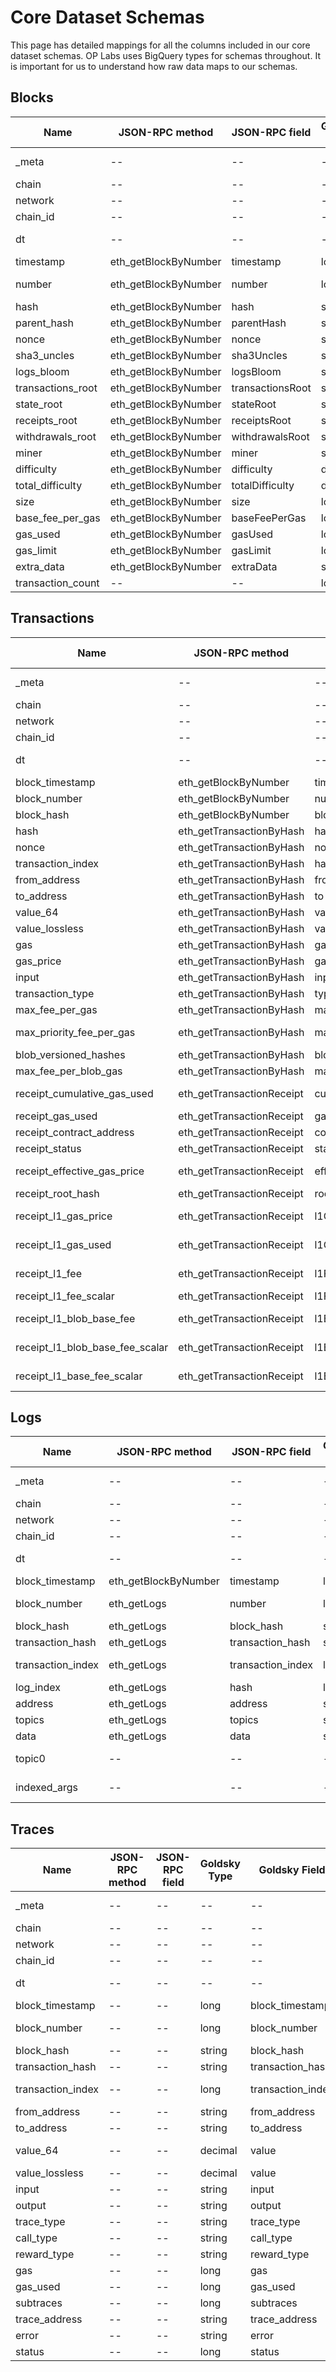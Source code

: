 # Core Dataset Schemas

This page has detailed mappings for all the columns included in our core dataset schemas. OP Labs
uses BigQuery types for schemas throughout. It is important for us to understand how raw data
maps to our schemas.


## Blocks
|       Name      |   JSON-RPC method  | JSON-RPC field |Goldsky Type|  Goldsky Field  |        OP Labs BigQuery Type        |          OP Labs Expression         |
|-----------------|--------------------|----------------|------------|-----------------|-------------------------------------|-------------------------------------|
|      _meta      |         --         |       --       |     --     |        --       |STRUCT<ingestion_timestamp TIMESTAMP>|                  --                 |
|      chain      |         --         |       --       |     --     |        --       |                STRING               |                chain                |
|     network     |         --         |       --       |     --     |        --       |                STRING               |               network               |
|     chain_id    |         --         |       --       |     --     |        --       |                INT64                |               chain_id              |
|        dt       |         --         |       --       |     --     |        --       |                STRING               |formatDateTime(timestamp, '%Y-%m-%d')|
|    timestamp    |eth_getBlockByNumber|    timestamp   |    long    |    timestamp    |              TIMESTAMP              |              timestamp              |
|      number     |eth_getBlockByNumber|     number     |    long    |      number     |                INT64                |    accurateCast(number, 'Int64')    |
|       hash      |eth_getBlockByNumber|      hash      |   string   |       hash      |                STRING               |         cast(hash, 'String')        |
|   parent_hash   |eth_getBlockByNumber|   parentHash   |   string   |   parent_hash   |                STRING               |             parent_hash             |
|      nonce      |eth_getBlockByNumber|      nonce     |   string   |      nonce      |                STRING               |                nonce                |
|   sha3_uncles   |eth_getBlockByNumber|   sha3Uncles   |   string   |   sha3_uncles   |                STRING               |             sha3_uncles             |
|    logs_bloom   |eth_getBlockByNumber|    logsBloom   |   string   |    logs_bloom   |                STRING               |              logs_bloom             |
|transactions_root|eth_getBlockByNumber|transactionsRoot|   string   |transactions_root|                STRING               |          transactions_root          |
|    state_root   |eth_getBlockByNumber|    stateRoot   |   string   |    state_root   |                STRING               |              state_root             |
|  receipts_root  |eth_getBlockByNumber|  receiptsRoot  |   string   |  receipts_root  |                STRING               |            receipts_root            |
| withdrawals_root|eth_getBlockByNumber| withdrawalsRoot|   string   | withdrawals_root|                STRING               |           withdrawals_root          |
|      miner      |eth_getBlockByNumber|      miner     |   string   |      miner      |                STRING               |                miner                |
|    difficulty   |eth_getBlockByNumber|   difficulty   |   double   |    difficulty   |               FLOAT64               |              difficulty             |
| total_difficulty|eth_getBlockByNumber| totalDifficulty|   double   | total_difficulty|               FLOAT64               |           total_difficulty          |
|       size      |eth_getBlockByNumber|      size      |    long    |       size      |                INT64                |                 size                |
| base_fee_per_gas|eth_getBlockByNumber|  baseFeePerGas |    long    | base_fee_per_gas|                INT64                |           base_fee_per_gas          |
|     gas_used    |eth_getBlockByNumber|     gasUsed    |    long    |     gas_used    |                INT64                |               gas_used              |
|    gas_limit    |eth_getBlockByNumber|    gasLimit    |    long    |    gas_limit    |                INT64                |              gas_limit              |
|    extra_data   |eth_getBlockByNumber|    extraData   |   string   |    extra_data   |                STRING               |              extra_data             |
|transaction_count|         --         |       --       |    long    |transaction_count|                INT64                |          transaction_count          |

## Transactions
|              Name             |     JSON-RPC method     |   JSON-RPC field   |Goldsky Type|         Goldsky Field         |        OP Labs BigQuery Type        |                       OP Labs Expression                       |
|-------------------------------|-------------------------|--------------------|------------|-------------------------------|-------------------------------------|----------------------------------------------------------------|
|             _meta             |            --           |         --         |     --     |               --              |STRUCT<ingestion_timestamp TIMESTAMP>|                               --                               |
|             chain             |            --           |         --         |     --     |               --              |                STRING               |                              chain                             |
|            network            |            --           |         --         |     --     |               --              |                STRING               |                             network                            |
|            chain_id           |            --           |         --         |     --     |               --              |                INT64                |                            chain_id                            |
|               dt              |            --           |         --         |     --     |               --              |                STRING               |           formatDateTime(block_timestamp, '%Y-%m-%d')          |
|        block_timestamp        |   eth_getBlockByNumber  |      timestamp     |    long    |        block_timestamp        |              TIMESTAMP              |                         block_timestamp                        |
|          block_number         |   eth_getBlockByNumber  |       number       |    long    |          block_number         |                INT64                |               accurateCast(block_number, 'Int64')              |
|           block_hash          |   eth_getBlockByNumber  |     block_hash     |   string   |           block_hash          |                STRING               |                   cast(block_hash, 'String')                   |
|              hash             | eth_getTransactionByHash|        hash        |   string   |              hash             |                STRING               |                      cast(hash, 'String')                      |
|             nonce             | eth_getTransactionByHash|        nonce       |    long    |             nonce             |                INT64                |                  accurateCast(nonce, 'Int64')                  |
|       transaction_index       | eth_getTransactionByHash|        hash        |    long    |       transaction_index       |                INT64                |            accurateCast(transaction_index, 'Int64')            |
|          from_address         | eth_getTransactionByHash|        from        |   string   |          from_address         |                STRING               |                  cast(from_address, 'String')                  |
|           to_address          | eth_getTransactionByHash|         to         |   string   |           to_address          |                STRING               |                   cast(to_address, 'String')                   |
|            value_64           | eth_getTransactionByHash|        value       |   decimal  |             value             |                INT64                |               accurateCastOrNull(value, 'Int64')               |
|         value_lossless        | eth_getTransactionByHash|        value       |   decimal  |             value             |                STRING               |                      cast(value, 'String')                     |
|              gas              | eth_getTransactionByHash|         gas        |   decimal  |              gas              |                INT64                |                   accurateCast(gas, 'Int64')                   |
|           gas_price           | eth_getTransactionByHash|      gasPrice      |   decimal  |           gas_price           |                INT64                |                accurateCast(gas_price, 'Int64')                |
|             input             | eth_getTransactionByHash|        input       |   string   |             input             |                STRING               |                              input                             |
|        transaction_type       | eth_getTransactionByHash|        type        |    long    |        transaction_type       |                INT64                |             accurateCast(transaction_type, 'Int32')            |
|        max_fee_per_gas        | eth_getTransactionByHash|    maxFeePerGas    |   decimal  |        max_fee_per_gas        |                INT64                |             accurateCast(max_fee_per_gas, 'Int64')             |
|    max_priority_fee_per_gas   | eth_getTransactionByHash|maxPriorityFeePerGas|   decimal  |    max_priority_fee_per_gas   |                INT64                |         accurateCast(max_priority_fee_per_gas, 'Int64')        |
|     blob_versioned_hashes     | eth_getTransactionByHash| blobVersionedHashes|     --     |               --              |            ARRAY<STRING>            |                               --                               |
|      max_fee_per_blob_gas     | eth_getTransactionByHash|  maxFeePerBlobGas  |     --     |               --              |                INT64                |                               --                               |
|  receipt_cumulative_gas_used  |eth_getTransactionReceipt|  cumulativeGasUsed |   decimal  |  receipt_cumulative_gas_used  |                INT64                |       accurateCast(receipt_cumulative_gas_used, 'Int64')       |
|        receipt_gas_used       |eth_getTransactionReceipt|       gasUsed      |   decimal  |        receipt_gas_used       |                INT64                |             accurateCast(receipt_gas_used, 'Int64')            |
|    receipt_contract_address   |eth_getTransactionReceipt|   contractAddress  |   string   |    receipt_contract_address   |                INT64                |                    receipt_contract_address                    |
|         receipt_status        |eth_getTransactionReceipt|       status       |    long    |         receipt_status        |                INT64                |              accurateCast(receipt_status, 'Int32')             |
|  receipt_effective_gas_price  |eth_getTransactionReceipt|  effectiveGasPrice |   decimal  |  receipt_effective_gas_price  |                INT64                |       accurateCast(receipt_effective_gas_price, 'Int64')       |
|       receipt_root_hash       |eth_getTransactionReceipt|        root        |     --     |               --              |                INT64                |                               --                               |
|      receipt_l1_gas_price     |eth_getTransactionReceipt|     l1GasPrice     |   decimal  |      receipt_l1_gas_price     |                INT64                |      accurateCast(receipt_l1_gas_price, 'Nullable(Int64)')     |
|      receipt_l1_gas_used      |eth_getTransactionReceipt|      l1GasUsed     |   decimal  |      receipt_l1_gas_used      |                INT64                |      accurateCast(receipt_l1_gas_used, 'Nullable(Int64)')      |
|         receipt_l1_fee        |eth_getTransactionReceipt|        l1Fee       |   decimal  |         receipt_l1_fee        |                INT64                | accurateCast(receipt_l1_fee, 'Nullable(Int64)') receipt_l1_fee |
|     receipt_l1_fee_scalar     |eth_getTransactionReceipt|     l1FeeScalar    |   decimal  |     receipt_l1_fee_scalar     |               FLOAT64               |                      receipt_l1_fee_scalar                     |
|    receipt_l1_blob_base_fee   |eth_getTransactionReceipt|    l1BlobBaseFee   |   decimal  |    receipt_l1_blob_base_fee   |                INT64                |    accurateCast(receipt_l1_blob_base_fee, 'Nullable(Int64)')   |
|receipt_l1_blob_base_fee_scalar|eth_getTransactionReceipt| l1BlobBaseFeeScalar|   decimal  |receipt_l1_blob_base_fee_scalar|                INT64                |accurateCast(receipt_l1_blob_base_fee_scalar, 'Nullable(Int64)')|
|   receipt_l1_base_fee_scalar  |eth_getTransactionReceipt|   l1BaseFeeScalar  |   decimal  |   receipt_l1_base_fee_scalar  |                INT64                |   accurateCast(receipt_l1_base_fee_scalar, 'Nullable(Int64)')  |

## Logs
|       Name      |   JSON-RPC method  |  JSON-RPC field |Goldsky Type|  Goldsky Field  |        OP Labs BigQuery Type        |                   OP Labs Expression                  |
|-----------------|--------------------|-----------------|------------|-----------------|-------------------------------------|-------------------------------------------------------|
|      _meta      |         --         |        --       |     --     |        --       |STRUCT<ingestion_timestamp TIMESTAMP>|                           --                          |
|      chain      |         --         |        --       |     --     |        --       |                STRING               |                         chain                         |
|     network     |         --         |        --       |     --     |        --       |                STRING               |                        network                        |
|     chain_id    |         --         |        --       |     --     |        --       |                INT64                |                        chain_id                       |
|        dt       |         --         |        --       |     --     |        --       |                STRING               |      formatDateTime(block_timestamp, '%Y-%m-%d')      |
| block_timestamp |eth_getBlockByNumber|    timestamp    |    long    | block_timestamp |              TIMESTAMP              |                    block_timestamp                    |
|   block_number  |     eth_getLogs    |      number     |    long    |   block_number  |                INT64                |          accurateCast(block_number, 'Int64')          |
|    block_hash   |     eth_getLogs    |    block_hash   |   string   |    block_hash   |                STRING               |               cast(block_hash, 'String')              |
| transaction_hash|     eth_getLogs    | transaction_hash|   string   | transaction_hash|                STRING               |            cast(transaction_hash, 'String')           |
|transaction_index|     eth_getLogs    |transaction_index|    long    |transaction_index|                INT64                |        accurateCast(transaction_index, 'Int64')       |
|    log_index    |     eth_getLogs    |       hash      |    long    |transaction_index|                INT64                |            accurateCast(log_index, 'Int64')           |
|     address     |     eth_getLogs    |     address     |   string   |     address     |                STRING               |                cast(address, 'String')                |
|      topics     |     eth_getLogs    |      topics     |   string   |      topics     |                STRING               |                 cast(topics, 'String')                |
|       data      |     eth_getLogs    |       data      |   string   |       data      |                STRING               |                  cast(data, 'String')                 |
|      topic0     |         --         |        --       |     --     |        --       |                STRING               |         splitByChar(',', topics)[1] as topic0         |
|   indexed_args  |         --         |        --       |     --     |        --       |            ARRAY<STRING>            |arraySlice(splitByChar(',', topics), 2) as indexed_args|

## Traces
|       Name      |JSON-RPC method|JSON-RPC field|Goldsky Type|  Goldsky Field  |        OP Labs BigQuery Type        |             OP Labs Expression            |
|-----------------|---------------|--------------|------------|-----------------|-------------------------------------|-------------------------------------------|
|      _meta      |       --      |      --      |     --     |        --       |STRUCT<ingestion_timestamp TIMESTAMP>|                     --                    |
|      chain      |       --      |      --      |     --     |        --       |                STRING               |                   chain                   |
|     network     |       --      |      --      |     --     |        --       |                STRING               |                  network                  |
|     chain_id    |       --      |      --      |     --     |        --       |                INT64                |                  chain_id                 |
|        dt       |       --      |      --      |     --     |        --       |                STRING               |formatDateTime(block_timestamp, '%Y-%m-%d')|
| block_timestamp |       --      |      --      |    long    | block_timestamp |              TIMESTAMP              |              block_timestamp              |
|   block_number  |       --      |      --      |    long    |   block_number  |                INT64                |    accurateCast(block_number, 'Int64')    |
|    block_hash   |       --      |      --      |   string   |    block_hash   |                STRING               |         cast(block_hash, 'String')        |
| transaction_hash|       --      |      --      |   string   | transaction_hash|                STRING               |      cast(transaction_hash, 'String')     |
|transaction_index|       --      |      --      |    long    |transaction_index|                INT64                |  accurateCast(transaction_index, 'Int64') |
|   from_address  |       --      |      --      |   string   |   from_address  |                STRING               |        cast(from_address, 'String')       |
|    to_address   |       --      |      --      |   string   |    to_address   |                STRING               |         cast(to_address, 'String')        |
|     value_64    |       --      |      --      |   decimal  |      value      |                INT64                |     accurateCastOrNull(value, 'Int64')    |
|  value_lossless |       --      |      --      |   decimal  |      value      |                STRING               |           cast(value, 'String')           |
|      input      |       --      |      --      |   string   |      input      |                STRING               |                   input                   |
|      output     |       --      |      --      |   string   |      output     |                STRING               |                   output                  |
|    trace_type   |       --      |      --      |   string   |    trace_type   |                STRING               |         cast(trace_type, 'String')        |
|    call_type    |       --      |      --      |   string   |    call_type    |                STRING               |         cast(call_type, 'String')         |
|   reward_type   |       --      |      --      |   string   |   reward_type   |                STRING               |        cast(reward_type, 'String')        |
|       gas       |       --      |      --      |    long    |       gas       |                INT64                |         accurateCast(gas, 'Int64')        |
|     gas_used    |       --      |      --      |    long    |     gas_used    |                INT64                |      accurateCast(gas_used, 'Int64')      |
|    subtraces    |       --      |      --      |    long    |    subtraces    |                INT64                |      accurateCast(subtraces, 'Int64')     |
|  trace_address  |       --      |      --      |   string   |  trace_address  |                STRING               |       cast(trace_address, 'String')       |
|      error      |       --      |      --      |   string   |      error      |                STRING               |           cast(error, 'String')           |
|      status     |       --      |      --      |    long    |      status     |                INT64                |       accurateCast(status, 'Int64')       |